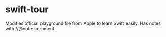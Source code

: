 # swift-tour
Modifies official playground file from Apple to learn Swift easily. Has notes with //@note: comment.
